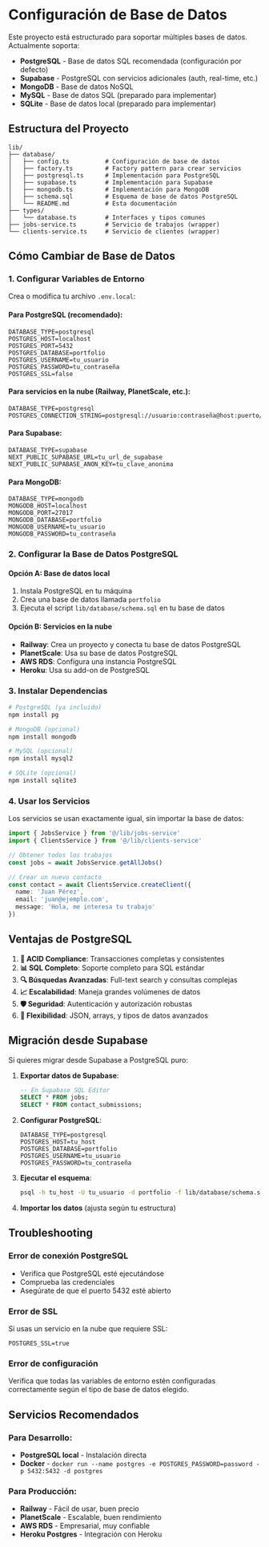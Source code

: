 # Configuración de Base de Datos

Este proyecto está estructurado para soportar múltiples bases de datos. Actualmente soporta:

- **PostgreSQL** - Base de datos SQL recomendada (configuración por defecto)
- **Supabase** - PostgreSQL con servicios adicionales (auth, real-time, etc.)
- **MongoDB** - Base de datos NoSQL
- **MySQL** - Base de datos SQL (preparado para implementar)
- **SQLite** - Base de datos local (preparado para implementar)

## Estructura del Proyecto

```
lib/
├── database/
│   ├── config.ts          # Configuración de base de datos
│   ├── factory.ts         # Factory pattern para crear servicios
│   ├── postgresql.ts      # Implementación para PostgreSQL
│   ├── supabase.ts        # Implementación para Supabase
│   ├── mongodb.ts         # Implementación para MongoDB
│   ├── schema.sql         # Esquema de base de datos PostgreSQL
│   └── README.md          # Esta documentación
├── types/
│   └── database.ts        # Interfaces y tipos comunes
├── jobs-service.ts        # Servicio de trabajos (wrapper)
└── clients-service.ts     # Servicio de clientes (wrapper)
```

## Cómo Cambiar de Base de Datos

### 1. Configurar Variables de Entorno

Crea o modifica tu archivo `.env.local`:

#### Para PostgreSQL (recomendado):
```env
DATABASE_TYPE=postgresql
POSTGRES_HOST=localhost
POSTGRES_PORT=5432
POSTGRES_DATABASE=portfolio
POSTGRES_USERNAME=tu_usuario
POSTGRES_PASSWORD=tu_contraseña
POSTGRES_SSL=false
```

#### Para servicios en la nube (Railway, PlanetScale, etc.):
```env
DATABASE_TYPE=postgresql
POSTGRES_CONNECTION_STRING=postgresql://usuario:contraseña@host:puerto/base_de_datos
```

#### Para Supabase:
```env
DATABASE_TYPE=supabase
NEXT_PUBLIC_SUPABASE_URL=tu_url_de_supabase
NEXT_PUBLIC_SUPABASE_ANON_KEY=tu_clave_anonima
```

#### Para MongoDB:
```env
DATABASE_TYPE=mongodb
MONGODB_HOST=localhost
MONGODB_PORT=27017
MONGODB_DATABASE=portfolio
MONGODB_USERNAME=tu_usuario
MONGODB_PASSWORD=tu_contraseña
```

### 2. Configurar la Base de Datos PostgreSQL

#### Opción A: Base de datos local
1. Instala PostgreSQL en tu máquina
2. Crea una base de datos llamada `portfolio`
3. Ejecuta el script `lib/database/schema.sql` en tu base de datos

#### Opción B: Servicios en la nube
- **Railway**: Crea un proyecto y conecta tu base de datos PostgreSQL
- **PlanetScale**: Usa su base de datos PostgreSQL
- **AWS RDS**: Configura una instancia PostgreSQL
- **Heroku**: Usa su add-on de PostgreSQL

### 3. Instalar Dependencias

```bash
# PostgreSQL (ya incluido)
npm install pg

# MongoDB (opcional)
npm install mongodb

# MySQL (opcional)
npm install mysql2

# SQLite (opcional)
npm install sqlite3
```

### 4. Usar los Servicios

Los servicios se usan exactamente igual, sin importar la base de datos:

```typescript
import { JobsService } from '@/lib/jobs-service'
import { ClientsService } from '@/lib/clients-service'

// Obtener todos los trabajos
const jobs = await JobsService.getAllJobs()

// Crear un nuevo contacto
const contact = await ClientsService.createClient({
  name: 'Juan Pérez',
  email: 'juan@ejemplo.com',
  message: 'Hola, me interesa tu trabajo'
})
```

## Ventajas de PostgreSQL

1. **🔄 ACID Compliance**: Transacciones completas y consistentes
2. **📊 SQL Completo**: Soporte completo para SQL estándar
3. **🔍 Búsquedas Avanzadas**: Full-text search y consultas complejas
4. **📈 Escalabilidad**: Maneja grandes volúmenes de datos
5. **🛡️ Seguridad**: Autenticación y autorización robustas
6. **🔧 Flexibilidad**: JSON, arrays, y tipos de datos avanzados

## Migración desde Supabase

Si quieres migrar desde Supabase a PostgreSQL puro:

1. **Exportar datos de Supabase**:
   ```sql
   -- En Supabase SQL Editor
   SELECT * FROM jobs;
   SELECT * FROM contact_submissions;
   ```

2. **Configurar PostgreSQL**:
   ```env
   DATABASE_TYPE=postgresql
   POSTGRES_HOST=tu_host
   POSTGRES_DATABASE=portfolio
   POSTGRES_USERNAME=tu_usuario
   POSTGRES_PASSWORD=tu_contraseña
   ```

3. **Ejecutar el esquema**:
   ```bash
   psql -h tu_host -U tu_usuario -d portfolio -f lib/database/schema.sql
   ```

4. **Importar los datos** (ajusta según tu estructura)

## Troubleshooting

### Error de conexión PostgreSQL
- Verifica que PostgreSQL esté ejecutándose
- Comprueba las credenciales
- Asegúrate de que el puerto 5432 esté abierto

### Error de SSL
Si usas un servicio en la nube que requiere SSL:
```env
POSTGRES_SSL=true
```

### Error de configuración
Verifica que todas las variables de entorno estén configuradas correctamente según el tipo de base de datos elegido.

## Servicios Recomendados

### Para Desarrollo:
- **PostgreSQL local** - Instalación directa
- **Docker** - `docker run --name postgres -e POSTGRES_PASSWORD=password -p 5432:5432 -d postgres`

### Para Producción:
- **Railway** - Fácil de usar, buen precio
- **PlanetScale** - Escalable, buen rendimiento
- **AWS RDS** - Empresarial, muy confiable
- **Heroku Postgres** - Integración con Heroku 